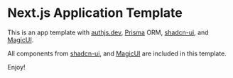 # Next.js Application Template

This is an app template with [authjs.dev](https://authjs.dev), [Prisma](https://prisma.io) ORM, [shadcn-ui](https://ui.shadcn.com), and [MagicUI](https://magicui.design).

All components from [shadcn-ui](https://ui.shadcn.com), and [MagicUI](https://magicui.design) are included in this template.

Enjoy!
